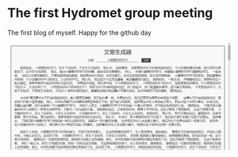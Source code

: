 # The first Hydromet group meeting 

The first blog of myself. Happy for the github day



![Image](images/goupibutong.png)

